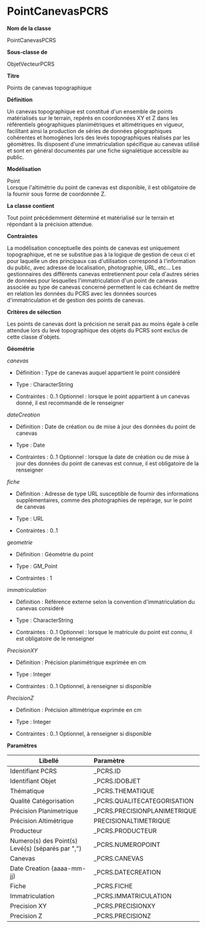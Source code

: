 # PointCanevasPCRS #



**Nom de la classe**

PointCanevasPCRS

**Sous-classe de**

ObjetVecteurPCRS

**Titre**

Points de canevas topographique

**Définition**

Un canevas topographique est constitué d'un ensemble de points matérialisés sur le terrain, repérés en coordonnées XY et Z dans les référentiels géographiques planimétriques et altimétriques en vigueur, facilitant ainsi la production de séries de données géographiques cohérentes et homogènes lors des levés topographiques réalisés par les géomètres. Ils disposent d'une immatriculation spécifique au canevas utilisé et sont en général documentés par une fiche signalétique accessible au public.

**Modélisation**

Point <br>Lorsque l'altimétrie du point de canevas est disponible, il est obligatoire de la fournir sous forme de coordonnée Z.

**La classe contient**

Tout point précédemment déterminé et matérialisé sur le terrain et répondant à la précision attendue.   

**Contraintes**

La modélisation conceptuelle des points de canevas est uniquement topographique, et ne se substitue pas à la logique de gestion de ceux ci et pour laquelle un des principaux cas d'utilisation correspond à l'information du public, avec adresse de localisation, photographie, URL, etc... Les gestionnaires des différents canevas entretiennent pour cela d'autres séries de données pour lesquelles l'immatriculation d'un point de canevas associée au type de canevas concerné permettent le cas échéant de mettre en relation les données du PCRS avec les données sources d'immatriculation et de gestion des points de canevas.

**Critères de sélection**

Les points de canevas dont la précision ne serait pas au moins égale à celle attendue lors du levé topographique des objets du PCRS sont exclus de cette classe d'objets.

**Géométrie**

*canevas*

- Définition : Type de canevas auquel appartient le point considéré

- Type : CharacterString

- Contraintes : 0..1  Optionnel  : lorsque le point appartient à un canevas donné, il est recommandé de le renseigner

*dateCreation*

- Définition : Date de création ou de mise à jour des données du point de canevas

- Type : Date

- Contraintes : 0..1  Optionnel  : lorsque la date de création ou de mise à jour des données du point de canevas est connue, il est obligatoire de la renseigner

*fiche*

- Définition : Adresse de type URL susceptible de fournir des informations supplémentaires, comme des photographies de repérage,  sur le point de canevas

- Type : URL

- Contraintes : 0..1

*geometrie*

- Définition : Géométrie du point

- Type : GM_Point

- Contraintes : 1

*immatriculation*

- Définition : Référence externe selon la convention d'immatriculation du canevas considéré

- Type : CharacterString

- Contraintes : 0..1  Optionnel  : lorsque le matricule du point est connu, il est obligatoire de le renseigner

*PrecisionXY*

- Définition : Précision planimétrique exprimée en cm

- Type : Integer

- Contraintes : 0..1  Optionnel, à renseigner si disponible

*PrecisionZ*

- Définition : Précision altimétrique exprimée en cm

- Type : Integer

- Contraintes : 0..1  Optionnel, à renseigner si disponible

**Paramètres**

| Libellé | Paramètre |
| ---------|:-------------|
|Identifiant PCRS|_PCRS.ID|
|Identifiant Objet|_PCRS.IDOBJET|
|Thématique|_PCRS.THEMATIQUE|
|Qualité Catégorisation|_PCRS.QUALITECATEGORISATION|
|Précision Planimetrique|_PCRS.PRECISIONPLANIMETRIQUE|
|Précision Altimétrique|PRECISIONALTIMETRIQUE|
|Producteur|_PCRS.PRODUCTEUR|
|Numero(s) des Point(s) Levé(s) (séparés par ",")|_PCRS.NUMEROPOINT|
|Canevas|_PCRS.CANEVAS|
|Date Creation (aaaa-mm-jj)|_PCRS.DATECREATION|
|Fiche|_PCRS.FICHE|
|Immatriculation|_PCRS.IMMATRICULATION|
|Precision XY|_PCRS.PRECISIONXY|
|Precision Z|_PCRS.PRECISIONZ|  

